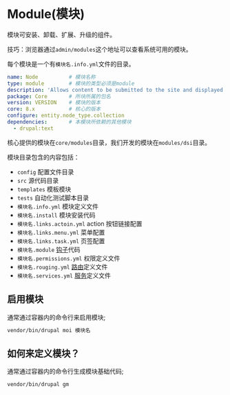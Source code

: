 Module(模块)
=============

模块可安装、卸载、扩展、升级的组件。

技巧：浏览器通过`admin/modules`这个地址可以查看系统可用的模块。

每个模块是一个有`模块名.info.yml`文件的目录。
```yaml
name: Node          # 模块名称
type: module        # 模块的类型必须是module
description: 'Allows content to be submitted to the site and displayed on pages.'   # 模块描述
package: Core       # 所块所属的包名
version: VERSION    # 模块的版本
core: 8.x           # 核心的版本
configure: entity.node_type.collection
dependencies:       # 本模块所依赖的其他模块
  - drupal:text
```

核心提供的模块在`core/modules`目录，我们开发的模块在`modules/dsi`目录。

模块目录包含的内容包括：
* `config` 配置文件目录
* `src` 源代码目录
* `templates` 模板模块
* `tests` 自动化测试脚本目录
* `模块名.info.yml` 模块定义文件
* `模块名.install` 模块安装代码
* `模块名.links.actoin.yml` action 按钮链接配置
* `模块名.links.menu.yml` 菜单配置
* `模块名.links.task.yml` 页签配置
* `模块名.module`  [钩子](hook.md)代码
* `模块名.permissions.yml` 权限定义文件
* `模块名.rouging.yml` [路由](routing.md)定义文件
* `模块名.services.yml` [服务](service.md)定义文件

## 启用模块
通常通过容器内的命令行来启用模块;
```bash
vendor/bin/drupal moi 模块名
```

## 如何来定义模块？
通常通过容器内的命令行生成模块基础代码;
```bash
vendor/bin/drupal gm
```
